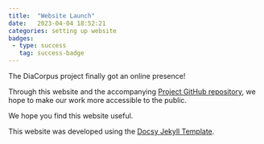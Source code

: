 ```yaml
---
title:  "Website Launch"
date:   2023-04-04 18:52:21
categories: setting up website
badges:
 - type: success
   tag: success-badge
---
```


The DiaCorpus project finally got an online presence! 

Through this website and the accompanying [Project GitHub repository]({{site.repo}}), we hope to make our work more accessible to the public. 

We hope you find this website useful. 

This website was developed using the [Docsy Jekyll Template]({{site.website_template}}).